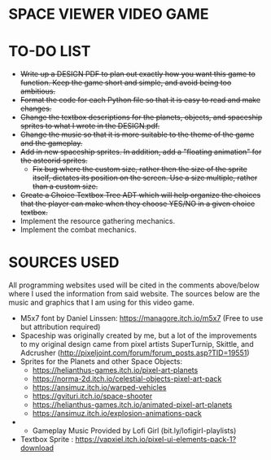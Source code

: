 # **SPACE VIEWER VIDEO GAME**

# **TO-DO LIST**

*	~~Write up a DESIGN PDF to plan out exactly how you want this game to function. 
	  Keep the game short and simple, and avoid being too ambitious.~~
*	~~Format the code for each Python file so that it is easy to read and make changes.~~
*	~~Change the textbox descriptions for the planets, objects, and spaceship sprites 
      to what I wrote in the DESIGN.pdf.~~ 
*	~~Change the music so that it is more suitable to the theme of the game and the gameplay.~~
*	~~Add in new spaceship sprites. In addition, add a "floating animation" for 
      the asteorid sprites.~~
	* 	~~Fix bug where the custom size, rather then the size of the sprite itself, 
	    dictates its position on the screen. Use a size multiple, rather than a custom size.~~
*	~~Create a Choice Textbox Tree ADT which will help organize the choices that 
      the player can make when they choose YES/NO in a given choice textbox.~~ 
*	Implement the resource gathering mechanics.
*	Implement the combat mechanics. 

# **SOURCES USED**

All programming websites used will be cited in the comments above/below where I used 
the information from said website. 
The sources below are the music and graphics that I am using for this video game.

*	M5x7 font by Daniel Linssen: https://managore.itch.io/m5x7 
    (Free to use but attribution required)
*	Spaceship was originally created by me, but a lot of the improvements 
    to my original design came from pixel artists SuperTurnip, Skittle, 
	and Adcrusher (http://pixeljoint.com/forum/forum_posts.asp?TID=19551)
*	Sprites for the Planets and other Space Objects: 
	*	https://helianthus-games.itch.io/pixel-art-planets
	*	https://norma-2d.itch.io/celestial-objects-pixel-art-pack
	*	https://ansimuz.itch.io/warped-vehicles
	*	https://gvituri.itch.io/space-shooter
	*	https://helianthus-games.itch.io/animated-pixel-art-planets
	*	https://ansimuz.itch.io/explosion-animations-pack
*	*	Gameplay Music Provided by Lofi Girl (bit.ly/lofigirI-playlists)
*	Textbox Sprite : https://vapxiel.itch.io/pixel-ui-elements-pack-1?download
